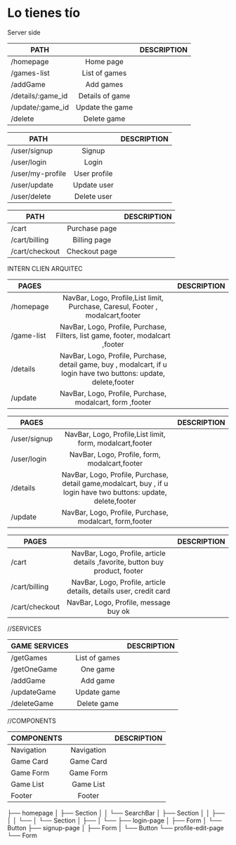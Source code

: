 # Lo tienes tío
Server side

| PATH        |    | DESCRIPTION  |
| ------------- |:-------------:| -----:|
| /homepage     | Home page |
| /games-list        |  List of games |
| /addGame        |  Add  games |
| /details/:game_id  |   Details of game |
| /update/:game_id  |   Update the game |
| /delete  |  Delete game |


| PATH        |  | DESCRIPTION  |
| ------------- |:-------------:| -----:|
| /user/signup     |  Signup  |
| /user/login     |   Login |
| /user/my-profile     |   User profile |
| /user/update |  Update user |
| /user/delete|   Delete user |


| PATH        |  | DESCRIPTION  |
| ------------- |:-------------:| -----:|
| /cart    |  Purchase page  |
| /cart/billing     |   Billing page |
| /cart/checkout     |   Checkout page |

INTERN CLIEN ARQUITEC

| PAGES        |  | DESCRIPTION  |
| ------------- |:-------------:| -----:|
| /homepage    |  NavBar, Logo, Profile,List limit,  Purchase, Caresul, Footer , modalcart,footer  |
| /game-list     |    NavBar, Logo, Profile, Purchase, Filters,  list game, footer, modalcart ,footer|
| /details     |    NavBar, Logo, Profile, Purchase, detail game, buy , modalcart, if u login have two buttons:  update, delete,footer|
| /update     |    NavBar, Logo, Profile, Purchase, modalcart, form ,footer|


| PAGES        |  | DESCRIPTION  |
| ------------- |:-------------:| -----:|
| /user/signup    |  NavBar, Logo, Profile,List limit,  form, modalcart,footer   |
| /user/login    |    NavBar, Logo, Profile, form, modalcart,footer |
| /details     |    NavBar, Logo, Profile, Purchase, detail game,modalcart, buy , if u login have two buttons:  update, delete,footer|
| /update     |    NavBar, Logo, Profile, Purchase, modalcart, form,footer |

| PAGES        |  | DESCRIPTION  |
| ------------- |:-------------:| -----:|
| /cart    |  NavBar, Logo, Profile, article details ,favorite,  button buy product, footer |
| /cart/billing     |   NavBar, Logo, Profile, article details, details user, credit card |
| /cart/checkout     |   NavBar, Logo, Profile, message buy ok |


//SERVICES

| GAME SERVICES        |  | DESCRIPTION  |
| ------------- |:-------------:| -----:|
| /getGames  |  List of games |
|  /getOneGame    |  One game |
| /addGame     |   Add game|
| /updateGame     |   Update game |
| /deleteGame     |  Delete game |

//COMPONENTS

| COMPONENTS      |  | DESCRIPTION  |
| ------------- |:-------------:| -----:|
| Navigation | Navigation |
|  Game Card   |  Game Card |
|   Game Form     |  Game Form|
| Game List     |   Game List  |
| Footer     |   Footer |



├── homepage
│   ├── Section
│   │     └── SearchBar
│   ├──  Section
│   │     ├── 
│   │     └── 
│   └── Section
│         ├── 
│         └── 
├── login-page
│   ├── Form
│   └── Button
├── signup-page
│   ├── Form
│   └── Button
└── profile-edit-page
    └── Form
```















